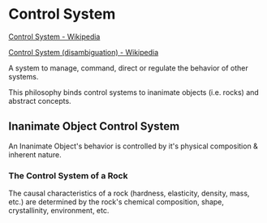 # Control System

[Control System - Wikipedia](https://en.wikipedia.org/wiki/Control_system)

[Control System (disambiguation) - Wikipedia](https://en.wikipedia.org/wiki/Control_system_(disambiguation))

A system to manage, command, direct or regulate the behavior of other systems.

This philosophy binds control systems to inanimate objects (i.e. rocks) and abstract concepts.

## Inanimate Object Control System

An Inanimate Object's behavior is controlled by it's physical composition & inherent nature.

### The Control System of a Rock

The causal characteristics of a rock (hardness, elasticity, density, mass, etc.) are determined by the rock's chemical composition, shape, crystallinity, environment, etc.
